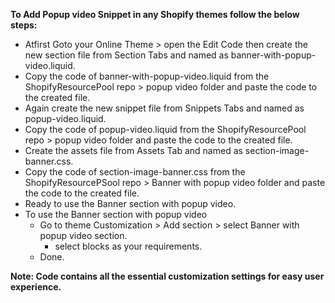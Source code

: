 **To Add Popup video Snippet in any Shopify themes follow the below steps:**

- Atfirst Goto your Online Theme > open the Edit Code then create the new section file from Section Tabs and named as banner-with-popup-video.liquid.
- Copy the code of banner-with-popup-video.liquid from the ShopifyResourcePool repo > popup video folder and paste the code to the created file.
- Again create the new snippet file from Snippets Tabs and named as popup-video.liquid.
- Copy the code of popup-video.liquid from the ShopifyResourcePool repo > popup video folder and paste the code to the created file.
- Create the assets file from Assets Tab and named as section-image-banner.css.
- Copy the code of section-image-banner.css from the ShopifyResourcePSool repo > Banner with popup video folder and paste the code to the created file.
- Ready to use the Banner section with popup video.
- To use the Banner section with popup video
  - Go to theme Customization > Add section > select Banner with popup video section.
    -   select blocks as your requirements.
  - Done.


**Note: Code contains all the essential customization settings for easy user experience.**
